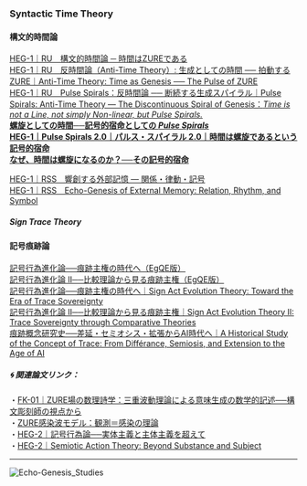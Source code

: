 ### Syntactic Time Theory  
#### 構文的時間論  
[HEG-1｜RU　構文的時間論 ─ 時間はZUREである](./articles/HEG-1_RU_Syntactic-Time-Theory.md)  
[HEG-1｜RU　反時間論（Anti-Time Theory）: 生成としての時間 ── 拍動するZURE｜Anti-Time Theory: Time as Genesis ── The Pulse of ZURE](./articles/HEG-1_RU_Anti-Time-Theory.md)  
[HEG-1｜RU　Pulse Spirals：反時間論 ── 断続する生成スパイラル｜Pulse Spirals: Anti-Time Theory — The Discontinuous Spiral of Genesis：*Time is not a Line, not simply Non-linear, but Pulse Spirals.*](./articles/HEG-1_RU_Pulse_Spirals.md)  
[**螺旋としての時間──記号的宿命としての _Pulse Spirals_**](https://camp-us.net/ATT-PS.html)  
[**HEG-1｜Pulse Spirals 2.0｜パルス・スパイラル 2.0｜時間は螺旋であるという記号的宿命**](https://camp-us.net/articles/HEG-1_RU_Pulse_Spirals-2.0)   
[**なぜ、時間は螺旋になるのか？──その記号的宿命**](https://camp-us.net/articles/HEG-1_RU_Time-as-Spiral.html)  

[HEG-1｜RSS　響創する外部記憶 ― 関係・律動・記号](./articles/HEG-1_RRS_Echo-Genesis-of-External-Memory_JP.md)  
[HEG-1｜RSS　Echo-Genesis of External Memory: Relation, Rhythm, and Symbol](./articles/HEG-1_RRS_Echo-Genesis-of-External-Memory_EN.md)  

##### Sign Trace Theory  

#### 記号痕跡論   
[記号行為進化論──痕跡主権の時代へ（EgQE版）](https://camp-us.net/articles/HEG-2_SAET_egqe)  
[記号行為進化論 II──比較理論から見る痕跡主権（EgQE版）](https://camp-us.net/articles/HEG-2_SAET-2_egqe)  
[記号行為進化論──痕跡主権の時代へ｜Sign Act Evolution Theory: Toward the Era of Trace Sovereignty](https://camp-us.net/articles/HEG-2_SAET)  
[記号行為進化論 II──比較理論から見る痕跡主権｜Sign Act Evolution Theory II: Trace Sovereignty through Comparative Theories](https://camp-us.net/articles/HEG-2_SAET-2)  
[痕跡概念研究史──差延・セミオシス・拡張からAI時代へ｜A Historical Study of the Concept of Trace: From Différance, Semiosis, and Extension to the Age of AI](https://camp-us.net/articles/HEG-2_HSoCT-2)  


##### 🌀 関連論文リンク：  
・[FK-01｜ZURE場の数理詩学：三重波動理論による意味生成の数学的記述──構文彫刻師の視点から](./articles/FK-01_ZURE_Field_Poetics.md)  
・[ZURE感染波モデル：観測＝感染の理論](./articles/ZURE_Infection-Wave-Model.md)  
・[HEG-2｜記号行為論──実体主義と主体主義を超えて](./articles/HEG-2_SAT_JP.md)  
・[HEG-2｜Semiotic Action Theory: Beyond Substance and Subject](./articles/HEG-2_SAT_EN.md)  

---
![Echo-Genesis_Studies](./assets/Echo-Genesis_Studies.png)